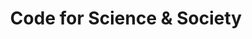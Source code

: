 ---
blog: https://blog.codeforscience.org/
codehost: https://github.com/https://github.com/codeforscience
logohandle: codeforscience
sort: codeforscience
title: Code for Science & Society
twitter: https://x.com/codeforsociety
website: https://codeforscience.org/
---